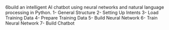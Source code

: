 6build an intelligent AI chatbot using neural networks and natural language processing in Python.
1- General Structure
2- Setting Up Intents
3- Load Training Data
4- Prepare Training Data
5- Build Neural Network
6- Train Neural Network
7- Build Chatbot

